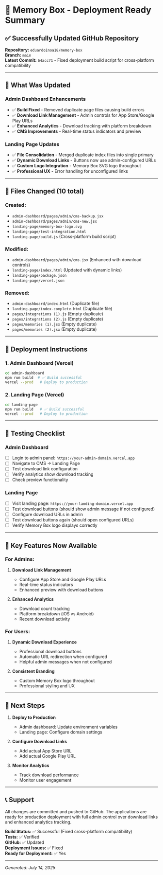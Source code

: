 # 🚀 Memory Box - Deployment Ready Summary

## ✅ Successfully Updated GitHub Repository

**Repository:** `eduardoinoa18/memory-box`  
**Branch:** `main`  
**Latest Commit:** `64acc71` - Fixed deployment build script for cross-platform compatibility

---

## 🎯 What Was Updated

### **Admin Dashboard Enhancements**
- ✅ **Build Fixed** - Removed duplicate page files causing build errors
- ✅ **Download Link Management** - Admin controls for App Store/Google Play URLs
- ✅ **Enhanced Analytics** - Download tracking with platform breakdown
- ✅ **CMS Improvements** - Real-time status indicators and preview

### **Landing Page Updates**
- ✅ **File Consolidation** - Merged duplicate index files into single primary
- ✅ **Dynamic Download Links** - Buttons now use admin-configured URLs
- ✅ **Custom Logo Integration** - Memory Box SVG logo throughout
- ✅ **Professional UX** - Error handling for unconfigured links

---

## 📁 Files Changed (10 total)

### **Created:**
- `admin-dashboard/pages/admin/cms-backup.jsx`
- `admin-dashboard/pages/admin/cms-new.jsx`
- `landing-page/memory-box-logo.svg`
- `landing-page/test-integration.html`
- `landing-page/build.js` (Cross-platform build script)

### **Modified:**
- `admin-dashboard/pages/admin/cms.jsx` (Enhanced with download controls)
- `landing-page/index.html` (Updated with dynamic links)
- `landing-page/package.json`
- `landing-page/vercel.json`

### **Removed:**
- `admin-dashboard/index.html` (Duplicate file)
- `landing-page/index-complete.html` (Duplicate file)
- `pages/integrations (1).js` (Empty duplicate)
- `pages/integrations (2).js` (Empty duplicate)
- `pages/memories (1).jsx` (Empty duplicate)
- `pages/memories (2).jsx` (Empty duplicate)

---

## 🔧 Deployment Instructions

### **1. Admin Dashboard (Vercel)**
```bash
cd admin-dashboard
npm run build  # ✅ Build successful
vercel --prod   # Deploy to production
```

### **2. Landing Page (Vercel)**
```bash
cd landing-page
npm run build   # ✅ Build successful
vercel --prod   # Deploy to production
```

---

## 🧪 Testing Checklist

### **Admin Dashboard**
- [ ] Login to admin panel: `https://your-admin-domain.vercel.app`
- [ ] Navigate to CMS → Landing Page
- [ ] Test download link configuration
- [ ] Verify analytics show download tracking
- [ ] Check preview functionality

### **Landing Page**
- [ ] Visit landing page: `https://your-landing-domain.vercel.app`
- [ ] Test download buttons (should show admin message if not configured)
- [ ] Configure download URLs in admin
- [ ] Test download buttons again (should open configured URLs)
- [ ] Verify Memory Box logo displays correctly

---

## 🎉 Key Features Now Available

### **For Admins:**
1. **Download Link Management**
   - Configure App Store and Google Play URLs
   - Real-time status indicators
   - Enhanced preview with download buttons

2. **Enhanced Analytics**
   - Download count tracking
   - Platform breakdown (iOS vs Android)
   - Recent download activity

### **For Users:**
1. **Dynamic Download Experience**
   - Professional download buttons
   - Automatic URL redirection when configured
   - Helpful admin messages when not configured

2. **Consistent Branding**
   - Custom Memory Box logo throughout
   - Professional styling and UX

---

## 🔄 Next Steps

1. **Deploy to Production**
   - Admin dashboard: Update environment variables
   - Landing page: Configure domain settings

2. **Configure Download Links**
   - Add actual App Store URL
   - Add actual Google Play URL

3. **Monitor Analytics**
   - Track download performance
   - Monitor user engagement

---

## 📞 Support

All changes are committed and pushed to GitHub. The applications are ready for production deployment with full admin control over download links and enhanced analytics tracking.

**Build Status:** ✅ Successful (Fixed cross-platform compatibility)  
**Tests:** ✅ Verified  
**GitHub:** ✅ Updated  
**Deployment Issues:** ✅ Fixed  
**Ready for Deployment:** ✅ Yes

---

*Generated: July 14, 2025*
